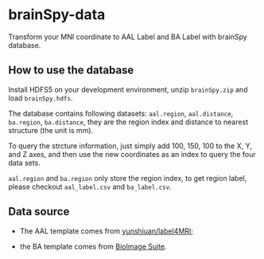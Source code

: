 # brainSpy-data
Transform your MNI coordinate to AAL Label and BA Label with brainSpy database.

## How to use the database

Install HDFS5 on your development environment, unzip `brainSpy.zip` and load `brainSpy.hdfs`.

The database contains following datasets: `aal.region`, `aal.distance`, `ba.region`, `ba.distance`, they are the region index and distance to nearest structure (the unit is mm).

To query the strcture information, just simply add 100, 150, 100 to the X, Y, and Z axes, and then use the new coordinates as an index to query the four data sets.

`aal.region` and `ba.region` only store the region index, to get region label, please checkout `aal_label.csv` and `ba_label.csv`.

## Data source

* The AAL template comes from [yunshiuan/label4MRI](https://github.com/yunshiuan/label4MRI);

* the BA template comes from [BioImage Suite](https://bioimagesuiteweb.github.io/webapp/).